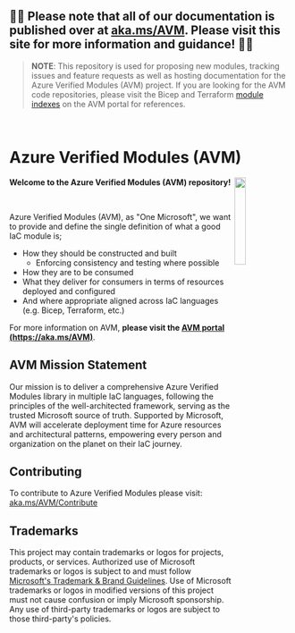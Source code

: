 ## 📄📄 Please note that all of our documentation is published over at [aka.ms/AVM](https://aka.ms/AVM). Please visit this site for more information and guidance! 📄📄

> **NOTE**: This repository is used for proposing new modules, tracking issues and feature requests as well as hosting documentation for the Azure Verified Modules (AVM) project. If you are looking for the AVM code repositories, please visit the Bicep and Terraform [module indexes](https://azure.github.io/Azure-Verified-Modules/indexes/) on the AVM portal for references.

<br>

# Azure Verified Modules (AVM)
<!-- [![Average time to resolve an issue](http://isitmaintained.com/badge/resolution/azure/azure-verified-modules.svg)](http://isitmaintained.com/project/azure/azure-verified-modules "Average time to resolve an issue")
[![Percentage of issues still open](http://isitmaintained.com/badge/open/azure/azure-verified-modules.svg)](http://isitmaintained.com/project/azure/azure-verified-modules "Percentage of issues still open") -->

<img src="docs/static/img/avm_logo.png" width=20% align=right>

**Welcome to the Azure Verified Modules (AVM) repository!**

<br>

Azure Verified Modules (AVM), as "One Microsoft", we want to provide and define the single definition of what a good IaC module is;

- How they should be constructed and built
  - Enforcing consistency and testing where possible
- How they are to be consumed
- What they deliver for consumers in terms of resources deployed and configured
- And where appropriate aligned across IaC languages (e.g. Bicep, Terraform, etc.)</td>

For more information on AVM, **please visit the [AVM portal (https://aka.ms/AVM)](https://aka.ms/AVM)**.

## AVM Mission Statement

Our mission is to deliver a comprehensive Azure Verified Modules library in multiple IaC languages, following the principles of the well-architected framework, serving as the trusted Microsoft source of truth. Supported by Microsoft, AVM will accelerate deployment time for Azure resources and architectural patterns, empowering every person and organization on the planet on their IaC journey.

## Contributing

To contribute to Azure Verified Modules please visit: [aka.ms/AVM/Contribute](https://aka.ms/AVM/Contribute)

## Trademarks

This project may contain trademarks or logos for projects, products, or services. Authorized use of Microsoft
trademarks or logos is subject to and must follow
[Microsoft's Trademark & Brand Guidelines](https://www.microsoft.com/en-us/legal/intellectualproperty/trademarks/usage/general).
Use of Microsoft trademarks or logos in modified versions of this project must not cause confusion or imply Microsoft sponsorship.
Any use of third-party trademarks or logos are subject to those third-party's policies.
